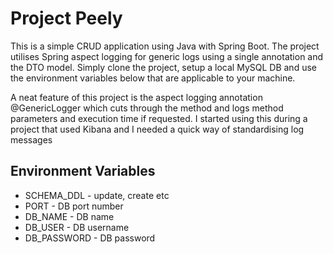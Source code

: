 <h1>Project Peely</h1>

<p>This is a simple CRUD application using Java with Spring Boot. The project utilises Spring aspect logging for generic logs using a single annotation and the DTO model. Simply clone the project, setup a local MySQL DB and use the environment variables below that are applicable to your machine.</p>

<p>A neat feature of this project is the aspect logging annotation @GenericLogger which cuts through the method and logs method parameters and execution time if requested. I started using this during a project that used Kibana and I needed a quick way of standardising log messages</p>

<h2>Environment Variables</h2>
<ul>
	<li>SCHEMA_DDL - update, create etc</li>
	<li>PORT - DB port number</li>
	<li>DB_NAME - DB name</li>
	<li>DB_USER - DB username</li>
	<li>DB_PASSWORD - DB password</li>
</ul>